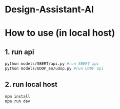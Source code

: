 # Design-Assistant-AI

# How to use (in local host)
## 1. run api
```bash
python models/SBERT/api.py #run SBERT api
python models/UDOP_en/udop.py #run UDOP api
```
## 2. run local host
```bash
npm install
npm run dev
```